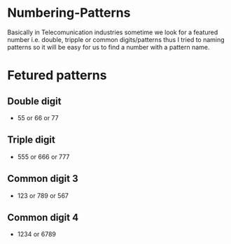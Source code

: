 # Numbering-Patterns
Basically in Telecomunication industries sometime we look for a featured number i.e. double, tripple or common digits/patterns thus I tried to naming patterns so it will be easy for us to find a number with a pattern name.

# Fetured patterns
## Double digit
* 55 or 66 or 77
## Triple digit
* 555 or 666 or 777
## Common digit 3
* 123 or 789 or 567
## Common digit 4
* 1234 or 6789
